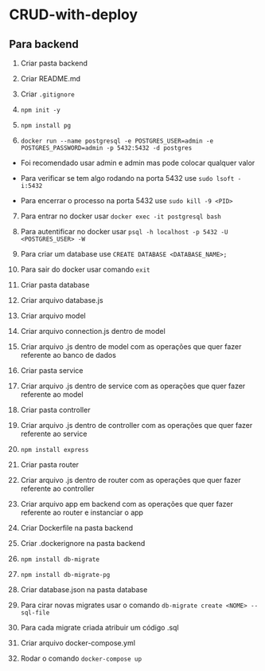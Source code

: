 # CRUD-with-deploy

## Para backend

1. Criar pasta backend

2. Criar README.md

3. Criar `.gitignore`

4. `npm init -y`

5. `npm install pg`

6. `docker run --name postgresql -e POSTGRES_USER=admin -e POSTGRES_PASSWORD=admin -p 5432:5432 -d postgres`

- Foi recomendado usar admin e admin mas pode colocar qualquer valor

- Para verificar se tem algo rodando na porta 5432 use `sudo lsoft -i:5432`

- Para encerrar o processo na porta 5432 use `sudo kill -9 <PID>`

7. Para entrar no docker usar `docker exec -it postgresql bash`

8. Para autentificar no docker usar `psql -h localhost -p 5432 -U <POSTGRES_USER> -W`

9. Para criar um database use `CREATE DATABASE <DATABASE_NAME>;`

10. Para sair do docker usar comando `exit`

11. Criar pasta database

12. Criar arquivo database.js

13. Criar arquivo model

14. Criar arquivo connection.js dentro de model

15. Criar arquivo <name>.js dentro de model com as operações que quer fazer referente ao banco de dados

16. Criar pasta service

17. Criar arquivo <name>.js dentro de service com as operações que quer fazer referente ao model

18. Criar pasta controller

19. Criar arquivo <name>.js dentro de controller com as operações que quer fazer referente ao service

20. `npm install express`

21. Criar pasta router

22. Criar arquivo <name>.js dentro de router com as operações que quer fazer referente ao controller

23. Criar arquivo app em backend com as operações que quer fazer referente ao router e instanciar o app

24. Criar Dockerfile na pasta backend

25. Criar .dockerignore na pasta backend

26. `npm install db-migrate`

27. `npm install db-migrate-pg`

28. Criar database.json na pasta database

29. Para cirar novas migrates usar o comando `db-migrate create <NOME> --sql-file`

30. Para cada migrate criada atribuir um código .sql

31. Criar arquivo docker-compose.yml

32. Rodar o comando `docker-compose up`

